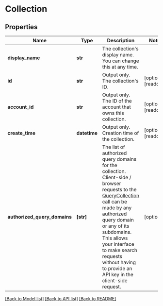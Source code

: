 # Collection


## Properties
Name | Type | Description | Notes
------------ | ------------- | ------------- | -------------
**display_name** | **str** | The collection&#39;s display name. You can change this at any time. | 
**id** | **str** | Output only. The collection&#39;s ID. | [optional] [readonly] 
**account_id** | **str** | Output only. The ID of the account that owns this collection. | [optional] [readonly] 
**create_time** | **datetime** | Output only. Creation time of the collection. | [optional] [readonly] 
**authorized_query_domains** | **[str]** | The list of authorized query domains for the collection.  Client-side / browser requests to the [QueryCollection](/api#operation/QueryCollection) call can be made by any authorized query domain or any of its subdomains. This allows your interface to make search requests without having to provide an API key in the client-side request. | [optional] 

[[Back to Model list]](../README.md#documentation-for-models) [[Back to API list]](../README.md#documentation-for-api-endpoints) [[Back to README]](../README.md)


